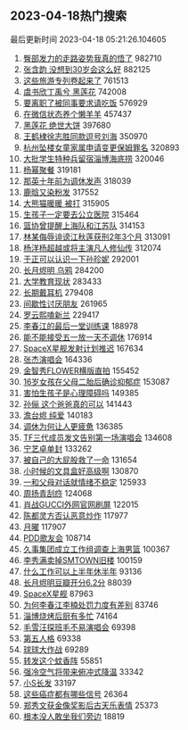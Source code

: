 ## 2023-04-18热门搜索 
最后更新时间 2023-04-18 05:21:26.104605 
1. [臀部发力的走路姿势我真的悟了](https://s.weibo.com/weibo?q=%23%E8%87%80%E9%83%A8%E5%8F%91%E5%8A%9B%E7%9A%84%E8%B5%B0%E8%B7%AF%E5%A7%BF%E5%8A%BF%E6%88%91%E7%9C%9F%E7%9A%84%E6%82%9F%E4%BA%86%23&t=31&band_rank=1&Refer=top) 982710
1. [张含韵 没想到30岁会这么好](https://s.weibo.com/weibo?q=%E5%BC%A0%E5%90%AB%E9%9F%B5%20%E6%B2%A1%E6%83%B3%E5%88%B030%E5%B2%81%E4%BC%9A%E8%BF%99%E4%B9%88%E5%A5%BD&t=31&band_rank=2&Refer=top) 882125
1. [这些旅游专列卷起来了](https://s.weibo.com/weibo?q=%23%E8%BF%99%E4%BA%9B%E6%97%85%E6%B8%B8%E4%B8%93%E5%88%97%E5%8D%B7%E8%B5%B7%E6%9D%A5%E4%BA%86%23&t=31&band_rank=3&Refer=top) 761513
1. [虞书欣丁禹兮 黑莲花](https://s.weibo.com/weibo?q=%E8%99%9E%E4%B9%A6%E6%AC%A3%E4%B8%81%E7%A6%B9%E5%85%AE%20%E9%BB%91%E8%8E%B2%E8%8A%B1&t=31&band_rank=4&Refer=top) 742008
1. [要离职了被同事要求请吃饭](https://s.weibo.com/weibo?q=%23%E8%A6%81%E7%A6%BB%E8%81%8C%E4%BA%86%E8%A2%AB%E5%90%8C%E4%BA%8B%E8%A6%81%E6%B1%82%E8%AF%B7%E5%90%83%E9%A5%AD%23&t=31&band_rank=5&Refer=top) 576929
1. [在微信状态养个懒羊羊](https://s.weibo.com/weibo?q=%23%E5%9C%A8%E5%BE%AE%E4%BF%A1%E7%8A%B6%E6%80%81%E5%85%BB%E4%B8%AA%E6%87%92%E7%BE%8A%E7%BE%8A%23&t=31&band_rank=6&Refer=top) 457437
1. [黑莲花 绝世大饼](https://s.weibo.com/weibo?q=%E9%BB%91%E8%8E%B2%E8%8A%B1%20%E7%BB%9D%E4%B8%96%E5%A4%A7%E9%A5%BC&t=31&band_rank=7&Refer=top) 397680
1. [王鹤棣徐志胜同款逗号刘海](https://s.weibo.com/weibo?q=%23%E7%8E%8B%E9%B9%A4%E6%A3%A3%E5%BE%90%E5%BF%97%E8%83%9C%E5%90%8C%E6%AC%BE%E9%80%97%E5%8F%B7%E5%88%98%E6%B5%B7%23&t=31&band_rank=8&Refer=top) 350970
1. [杭州坠楼女童家属申请变更保姆罪名](https://s.weibo.com/weibo?q=%23%E6%9D%AD%E5%B7%9E%E5%9D%A0%E6%A5%BC%E5%A5%B3%E7%AB%A5%E5%AE%B6%E5%B1%9E%E7%94%B3%E8%AF%B7%E5%8F%98%E6%9B%B4%E4%BF%9D%E5%A7%86%E7%BD%AA%E5%90%8D%23&t=31&band_rank=9&Refer=top) 320893
1. [大批学生特种兵留宿淄博海底捞](https://s.weibo.com/weibo?q=%23%E5%A4%A7%E6%89%B9%E5%AD%A6%E7%94%9F%E7%89%B9%E7%A7%8D%E5%85%B5%E7%95%99%E5%AE%BF%E6%B7%84%E5%8D%9A%E6%B5%B7%E5%BA%95%E6%8D%9E%23&t=31&band_rank=10&Refer=top) 320046
1. [杨幂聚餐](https://s.weibo.com/weibo?q=%E6%9D%A8%E5%B9%82%E8%81%9A%E9%A4%90&t=31&band_rank=11&Refer=top) 319181
1. [那英十年前为调休发声](https://s.weibo.com/weibo?q=%E9%82%A3%E8%8B%B1%E5%8D%81%E5%B9%B4%E5%89%8D%E4%B8%BA%E8%B0%83%E4%BC%91%E5%8F%91%E5%A3%B0&t=31&band_rank=12&Refer=top) 318039
1. [鹿晗又染粉发](https://s.weibo.com/weibo?q=%23%E9%B9%BF%E6%99%97%E5%8F%88%E6%9F%93%E7%B2%89%E5%8F%91%23&t=31&band_rank=13&Refer=top) 317552
1. [大熊猫暖暖 被打](https://s.weibo.com/weibo?q=%E5%A4%A7%E7%86%8A%E7%8C%AB%E6%9A%96%E6%9A%96%20%E8%A2%AB%E6%89%93&t=31&band_rank=14&Refer=top) 315905
1. [生孩子一定要去公立医院](https://s.weibo.com/weibo?q=%23%E7%94%9F%E5%AD%A9%E5%AD%90%E4%B8%80%E5%AE%9A%E8%A6%81%E5%8E%BB%E5%85%AC%E7%AB%8B%E5%8C%BB%E9%99%A2%23&t=31&band_rank=15&Refer=top) 315464
1. [篮协曾提醒上海队和江苏队](https://s.weibo.com/weibo?q=%23%E7%AF%AE%E5%8D%8F%E6%9B%BE%E6%8F%90%E9%86%92%E4%B8%8A%E6%B5%B7%E9%98%9F%E5%92%8C%E6%B1%9F%E8%8B%8F%E9%98%9F%23&t=31&band_rank=16&Refer=top) 314153
1. [林某侮辱诽谤江秋莲获刑2年3个月](https://s.weibo.com/weibo?q=%23%E6%9E%97%E6%9F%90%E4%BE%AE%E8%BE%B1%E8%AF%BD%E8%B0%A4%E6%B1%9F%E7%A7%8B%E8%8E%B2%E8%8E%B7%E5%88%912%E5%B9%B43%E4%B8%AA%E6%9C%88%23&t=31&band_rank=17&Refer=top) 313091
1. [杨洋杨超越或将主演凡人修仙传](https://s.weibo.com/weibo?q=%23%E6%9D%A8%E6%B4%8B%E6%9D%A8%E8%B6%85%E8%B6%8A%E6%88%96%E5%B0%86%E4%B8%BB%E6%BC%94%E5%87%A1%E4%BA%BA%E4%BF%AE%E4%BB%99%E4%BC%A0%23&t=31&band_rank=18&Refer=top) 312074
1. [于正可以认识一下孙珍妮](https://s.weibo.com/weibo?q=%23%E4%BA%8E%E6%AD%A3%E5%8F%AF%E4%BB%A5%E8%AE%A4%E8%AF%86%E4%B8%80%E4%B8%8B%E5%AD%99%E7%8F%8D%E5%A6%AE%23&t=31&band_rank=19&Refer=top) 292001
1. [长月烬明 乌鸦](https://s.weibo.com/weibo?q=%E9%95%BF%E6%9C%88%E7%83%AC%E6%98%8E%20%E4%B9%8C%E9%B8%A6&t=31&band_rank=20&Refer=top) 284200
1. [大学教育现状](https://s.weibo.com/weibo?q=%E5%A4%A7%E5%AD%A6%E6%95%99%E8%82%B2%E7%8E%B0%E7%8A%B6&t=31&band_rank=45&Refer=top) 283433
1. [长期戴耳机](https://s.weibo.com/weibo?q=%23%E9%95%BF%E6%9C%9F%E6%88%B4%E8%80%B3%E6%9C%BA%23&t=31&band_rank=48&Refer=top) 279408
1. [间歇性讨厌朋友](https://s.weibo.com/weibo?q=%23%E9%97%B4%E6%AD%87%E6%80%A7%E8%AE%A8%E5%8E%8C%E6%9C%8B%E5%8F%8B%23&t=31&band_rank=47&Refer=top) 261965
1. [罗云熙嗑新兰](https://s.weibo.com/weibo?q=%23%E7%BD%97%E4%BA%91%E7%86%99%E5%97%91%E6%96%B0%E5%85%B0%23&t=31&band_rank=21&Refer=top) 229417
1. [李春江的最后一堂训练课](https://s.weibo.com/weibo?q=%23%E6%9D%8E%E6%98%A5%E6%B1%9F%E7%9A%84%E6%9C%80%E5%90%8E%E4%B8%80%E5%A0%82%E8%AE%AD%E7%BB%83%E8%AF%BE%23&t=31&band_rank=22&Refer=top) 188978
1. [能不能接受五一放一天不调休](https://s.weibo.com/weibo?q=%23%E8%83%BD%E4%B8%8D%E8%83%BD%E6%8E%A5%E5%8F%97%E4%BA%94%E4%B8%80%E6%94%BE%E4%B8%80%E5%A4%A9%E4%B8%8D%E8%B0%83%E4%BC%91%23&t=31&band_rank=23&Refer=top) 176914
1. [SpaceX星舰发射计划推迟](https://s.weibo.com/weibo?q=%23SpaceX%E6%98%9F%E8%88%B0%E5%8F%91%E5%B0%84%E8%AE%A1%E5%88%92%E6%8E%A8%E8%BF%9F%23&t=31&band_rank=24&Refer=top) 167634
1. [张杰演唱会](https://s.weibo.com/weibo?q=%E5%BC%A0%E6%9D%B0%E6%BC%94%E5%94%B1%E4%BC%9A&t=31&band_rank=25&Refer=top) 164336
1. [金智秀FLOWER横版直拍](https://s.weibo.com/weibo?q=%23%E9%87%91%E6%99%BA%E7%A7%80FLOWER%E6%A8%AA%E7%89%88%E7%9B%B4%E6%8B%8D%23&t=31&band_rank=31&Refer=top) 155452
1. [16岁女孩在父母二胎后确诊抑郁症](https://s.weibo.com/weibo?q=%2316%E5%B2%81%E5%A5%B3%E5%AD%A9%E5%9C%A8%E7%88%B6%E6%AF%8D%E4%BA%8C%E8%83%8E%E5%90%8E%E7%A1%AE%E8%AF%8A%E6%8A%91%E9%83%81%E7%97%87%23&t=31&band_rank=26&Refer=top) 153087
1. [害怕生孩子是心理障碍吗](https://s.weibo.com/weibo?q=%23%E5%AE%B3%E6%80%95%E7%94%9F%E5%AD%A9%E5%AD%90%E6%98%AF%E5%BF%83%E7%90%86%E9%9A%9C%E7%A2%8D%E5%90%97%23&t=31&band_rank=27&Refer=top) 149385
1. [孙俪 这个爸爸真的可以](https://s.weibo.com/weibo?q=%E5%AD%99%E4%BF%AA%20%E8%BF%99%E4%B8%AA%E7%88%B8%E7%88%B8%E7%9C%9F%E7%9A%84%E5%8F%AF%E4%BB%A5&t=31&band_rank=28&Refer=top) 141443
1. [澹台烬 纯爱](https://s.weibo.com/weibo?q=%E6%BE%B9%E5%8F%B0%E7%83%AC%20%E7%BA%AF%E7%88%B1&t=31&band_rank=29&Refer=top) 140183
1. [调休为何让人更疲惫](https://s.weibo.com/weibo?q=%23%E8%B0%83%E4%BC%91%E4%B8%BA%E4%BD%95%E8%AE%A9%E4%BA%BA%E6%9B%B4%E7%96%B2%E6%83%AB%23&t=31&band_rank=30&Refer=top) 136385
1. [TF三代成员发文告别第一场演唱会](https://s.weibo.com/weibo?q=%23TF%E4%B8%89%E4%BB%A3%E6%88%90%E5%91%98%E5%8F%91%E6%96%87%E5%91%8A%E5%88%AB%E7%AC%AC%E4%B8%80%E5%9C%BA%E6%BC%94%E5%94%B1%E4%BC%9A%23&t=31&band_rank=31&Refer=top) 134608
1. [宁艺卓单封](https://s.weibo.com/weibo?q=%E5%AE%81%E8%89%BA%E5%8D%93%E5%8D%95%E5%B0%81&t=31&band_rank=32&Refer=top) 133262
1. [被自己的大屁股救了一命](https://s.weibo.com/weibo?q=%23%E8%A2%AB%E8%87%AA%E5%B7%B1%E7%9A%84%E5%A4%A7%E5%B1%81%E8%82%A1%E6%95%91%E4%BA%86%E4%B8%80%E5%91%BD%23&t=31&band_rank=33&Refer=top) 131654
1. [小时候的文具盒好高级啊](https://s.weibo.com/weibo?q=%23%E5%B0%8F%E6%97%B6%E5%80%99%E7%9A%84%E6%96%87%E5%85%B7%E7%9B%92%E5%A5%BD%E9%AB%98%E7%BA%A7%E5%95%8A%23&t=31&band_rank=35&Refer=top) 130870
1. [一和父母对话就情绪不稳定](https://s.weibo.com/weibo?q=%23%E4%B8%80%E5%92%8C%E7%88%B6%E6%AF%8D%E5%AF%B9%E8%AF%9D%E5%B0%B1%E6%83%85%E7%BB%AA%E4%B8%8D%E7%A8%B3%E5%AE%9A%23&t=31&band_rank=36&Refer=top) 125933
1. [周扬青刮痧](https://s.weibo.com/weibo?q=%23%E5%91%A8%E6%89%AC%E9%9D%92%E5%88%AE%E7%97%A7%23&t=31&band_rank=34&Refer=top) 124068
1. [肖战GUCCI外网官网刷屏](https://s.weibo.com/weibo?q=%23%E8%82%96%E6%88%98GUCCI%E5%A4%96%E7%BD%91%E5%AE%98%E7%BD%91%E5%88%B7%E5%B1%8F%23&t=31&band_rank=36&Refer=top) 122015
1. [陈都灵方否认恶意炒作](https://s.weibo.com/weibo?q=%23%E9%99%88%E9%83%BD%E7%81%B5%E6%96%B9%E5%90%A6%E8%AE%A4%E6%81%B6%E6%84%8F%E7%82%92%E4%BD%9C%23&t=31&band_rank=37&Refer=top) 117977
1. [月曜](https://s.weibo.com/weibo?q=%E6%9C%88%E6%9B%9C&t=31&band_rank=38&Refer=top) 117907
1. [PDD歌友会](https://s.weibo.com/weibo?q=%23PDD%E6%AD%8C%E5%8F%8B%E4%BC%9A%23&t=31&band_rank=39&Refer=top) 108714
1. [久事集团成立工作组调查上海男篮](https://s.weibo.com/weibo?q=%23%E4%B9%85%E4%BA%8B%E9%9B%86%E5%9B%A2%E6%88%90%E7%AB%8B%E5%B7%A5%E4%BD%9C%E7%BB%84%E8%B0%83%E6%9F%A5%E4%B8%8A%E6%B5%B7%E7%94%B7%E7%AF%AE%23&t=31&band_rank=40&Refer=top) 100367
1. [李秀满卖掉SMTOWN旧楼](https://s.weibo.com/weibo?q=%23%E6%9D%8E%E7%A7%80%E6%BB%A1%E5%8D%96%E6%8E%89SMTOWN%E6%97%A7%E6%A5%BC%23&t=31&band_rank=41&Refer=top) 100159
1. [什么工作可以上半年休半年](https://s.weibo.com/weibo?q=%23%E4%BB%80%E4%B9%88%E5%B7%A5%E4%BD%9C%E5%8F%AF%E4%BB%A5%E4%B8%8A%E5%8D%8A%E5%B9%B4%E4%BC%91%E5%8D%8A%E5%B9%B4%23&t=31&band_rank=42&Refer=top) 93136
1. [长月烬明豆瓣开分6.2分](https://s.weibo.com/weibo?q=%23%E9%95%BF%E6%9C%88%E7%83%AC%E6%98%8E%E8%B1%86%E7%93%A3%E5%BC%80%E5%88%866.2%E5%88%86%23&t=31&band_rank=43&Refer=top) 88039
1. [SpaceX星舰](https://s.weibo.com/weibo?q=SpaceX%E6%98%9F%E8%88%B0&t=31&band_rank=44&Refer=top) 87963
1. [为何李春江李楠处罚力度有差别](https://s.weibo.com/weibo?q=%23%E4%B8%BA%E4%BD%95%E6%9D%8E%E6%98%A5%E6%B1%9F%E6%9D%8E%E6%A5%A0%E5%A4%84%E7%BD%9A%E5%8A%9B%E5%BA%A6%E6%9C%89%E5%B7%AE%E5%88%AB%23&t=31&band_rank=47&Refer=top) 83746
1. [淄博烧烤后厨有多忙](https://s.weibo.com/weibo?q=%23%E6%B7%84%E5%8D%9A%E7%83%A7%E7%83%A4%E5%90%8E%E5%8E%A8%E6%9C%89%E5%A4%9A%E5%BF%99%23&t=31&band_rank=46&Refer=top) 74164
1. [毛雪汪探班毛不易演唱会](https://s.weibo.com/weibo?q=%23%E6%AF%9B%E9%9B%AA%E6%B1%AA%E6%8E%A2%E7%8F%AD%E6%AF%9B%E4%B8%8D%E6%98%93%E6%BC%94%E5%94%B1%E4%BC%9A%23&t=31&band_rank=48&Refer=top) 69398
1. [第五人格](https://s.weibo.com/weibo?q=%E7%AC%AC%E4%BA%94%E4%BA%BA%E6%A0%BC&t=31&band_rank=49&Refer=top) 69338
1. [球球大作战](https://s.weibo.com/weibo?q=%E7%90%83%E7%90%83%E5%A4%A7%E4%BD%9C%E6%88%98&t=31&band_rank=50&Refer=top) 69289
1. [转发这个蚊香阵](https://s.weibo.com/weibo?q=%23%E8%BD%AC%E5%8F%91%E8%BF%99%E4%B8%AA%E8%9A%8A%E9%A6%99%E9%98%B5%23&t=31&band_rank=48&Refer=top) 55851
1. [强冷空气将带来俯冲式降温](https://s.weibo.com/weibo?q=%23%E5%BC%BA%E5%86%B7%E7%A9%BA%E6%B0%94%E5%B0%86%E5%B8%A6%E6%9D%A5%E4%BF%AF%E5%86%B2%E5%BC%8F%E9%99%8D%E6%B8%A9%23&t=31&band_rank=50&Refer=top) 33342
1. [小S长发](https://s.weibo.com/weibo?q=%23%E5%B0%8FS%E9%95%BF%E5%8F%91%23&t=31&band_rank=48&Refer=top) 33197
1. [这些癌症都有哪些信号](https://s.weibo.com/weibo?q=%23%E8%BF%99%E4%BA%9B%E7%99%8C%E7%97%87%E9%83%BD%E6%9C%89%E5%93%AA%E4%BA%9B%E4%BF%A1%E5%8F%B7%23&t=31&band_rank=28&Refer=top) 26364
1. [郑秀文获金像奖影后古天乐表情](https://s.weibo.com/weibo?q=%23%E9%83%91%E7%A7%80%E6%96%87%E8%8E%B7%E9%87%91%E5%83%8F%E5%A5%96%E5%BD%B1%E5%90%8E%E5%8F%A4%E5%A4%A9%E4%B9%90%E8%A1%A8%E6%83%85%23&t=31&band_rank=48&Refer=top) 25373
1. [根本没人敢坐我们旁边](https://s.weibo.com/weibo?q=%E6%A0%B9%E6%9C%AC%E6%B2%A1%E4%BA%BA%E6%95%A2%E5%9D%90%E6%88%91%E4%BB%AC%E6%97%81%E8%BE%B9&t=31&band_rank=48&Refer=top) 18819
